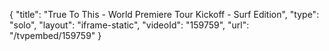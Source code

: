 {
    "title": "True To This - World Premiere Tour Kickoff - Surf Edition",
    "type": "solo",
    "layout": "iframe-static",
    "videoId": "159759",
    "url": "\/tvpembed\/159759"
}